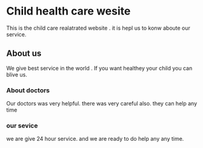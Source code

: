 # Child health care wesite
This is the child care realatrated website . it is hepl us to konw aboute our service.

## About us 
We give best service in the world . If you want healthey your child you can blive us.

### About doctors
Our doctors was very helpful. there was very careful also. they can help any time 

### our sevice
we are give 24 hour service. and we are ready to do help any any time.
